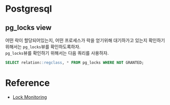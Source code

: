 # Postgresql

## pg_locks view

어떤 락이 할당되어있는지, 어떤 프로세스가 락을 얻기위해 대기하가고 있는지 확인하기 위해서는 `pg_locks`뷰를 확인하도록하자.   
`pg_locks`뷰를 확인하기 위해서는 다음 쿼리를 사용하자. 

```sql
SELECT relation::regclass, * FROM pg_locks WHERE NOT GRANTED;
```

# Reference

* [Lock Monitoring](https://wiki.postgresql.org/wiki/Lock_Monitoring)